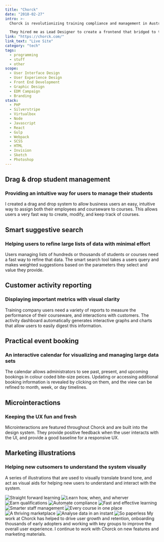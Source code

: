 ```yaml
---
title: "Chorck"
date: "2018-02-27"
intro: >-
  Chorck is revolutionizing training compliance and management in Australia by building technology to automate the process for employees, employers, and regulators alike.

  They hired me as Lead Designer to create a frontend that bridged to their systems, masking the complexity, and providing a simple and intuitive experience for their users.
link: "https://chorck.com/"
link_text: "Live Site"
category: "tech"
tags:
  - programming
  - stuff
  - other
scope:
  - User Interface Design
  - User Experience Design
  - Front End Development
  - Graphic Design
  - EDM Campaign
  - Branding
stack:
  - PHP
  - Silverstripe
  - Virtualbox
  - Node
  - Javascript
  - React
  - Gulp
  - Webpack
  - SCSS
  - HTML
  - Invision
  - Sketch
  - Photoshop
---
```


<c-revealer container="true" curtain="true">
  <h2>Drag & drop student management</h2>
</c-revealer>

<c-revealer container="true" curtain="true">
  <h3>Providing an intuitive way for users to manage their students</h3>
</c-revealer>

<c-revealer container="true" curtain="true">
  <p>I created a drag and drop system to allow business users an easy, intuitive way to assign both their employees and courseware to courses. This allows users a very fast way to create, modify, and keep track of courses.</p>
</c-revealer>

<c-revealer>
  <c-video url="https://streamable.com/u6dns"></c-video>
</c-revealer>

<c-revealer container="true" curtain="true">
  <h2>Smart suggestive search</h2>
</c-revealer>

<c-revealer container="true" curtain="true">
  <h3>Helping users to refine large lists of data with minimal effort</h3>
</c-revealer>

<c-revealer container="true" curtain="true">
  <p>Users managing lists of hundreds or thousands of students or courses need a fast way to refine that data. The smart search tool takes a users query and makes weighted suggestions based on the parameters they select and value they provide.</p>
</c-revealer>

<c-revealer>
  <c-video url="https://streamable.com/7pc52"></c-video>
</c-revealer>

<c-revealer container="true" curtain="true">
  <h2>Customer activity reporting</h2>
</c-revealer>

<c-revealer container="true" curtain="true">
  <h3>Displaying important metrics with visual clarity</h3>
</c-revealer>

<c-revealer container="true" curtain="true">
  <p>Training company users need a variety of reports to measure the performance of their courseware, and interactions with customers. The activity dashboard automatically generates interactive graphs and charts that allow users to easily digest this information.</p>
</c-revealer>

<c-revealer>
  <c-video url="https://streamable.com/0y4gi"></c-video>
</c-revealer>

<c-revealer container="true" curtain="true">
  <h2>Practical event booking</h2>
</c-revealer>

<c-revealer container="true" curtain="true">
  <h3>An interactive calendar for visualizing and managing large data sets</h3>
</c-revealer>

<c-revealer container="true" curtain="true">
  <p>The calendar allows administrators to see past, present, and upcoming bookings in colour coded bite-size peices. Updating or accessing additional booking information is revealed by clicking on them, and the view can be refined to month, week, or day timelines.</p>
</c-revealer>

<c-revealer>
  <c-video url="https://streamable.com/5fd44"></c-video>
</c-revealer>

<c-revealer container="true" curtain="true">
  <h2>Microinteractions</h2>
</c-revealer>

<c-revealer container="true" curtain="true">
  <h3>Keeping the UX fun and fresh</h3>
</c-revealer>

<c-revealer container="true" curtain="true">
  <p>Microinteractions are featured throughout Chorck and are built into the design system. They provide positive feedback when the user interacts with the UI, and provide a good baseline for a responsive UX.</p>
</c-revealer>

<c-revealer>
  <c-video url="https://streamable.com/o9cw6"></c-video>
</c-revealer>

<c-revealer container="true" curtain="true">
  <h2>Marketing illustrations</h2>
</c-revealer>

<c-revealer container="true" curtain="true">
  <h3>Helping new cutsomers to understand the system visually</h3>
</c-revealer>

<c-revealer container="true" curtain="true">
  <p>A series of illustrations that are used to visually translate brand tone, and act as visual aids for helping new users to understand and interact with the system.</p>
</c-revealer>

<c-grid columns="3" fill="background">
<img src="/images/learning.svg" alt="Straight forward learning">
<img src="/images/learn-wherever.svg" alt="Learn how, when, and wherver">
<img src="/images/qualify.svg" alt="Earn qualifications">
<img src="/images/automate.svg" alt="Automate compliance">
<img src="/images/train-fast.svg" alt="Fast and effective learning">
<img src="/images/smart-management.svg" alt="Smarter staff management">
<img src="/images/marketplace.svg" alt="Every course in one place">
<img src="/images/marketplace-shopping.svg" alt="A thriving marketplace">
<img src="/images/analyse-students.svg" alt="Analyse data in an instant">
<img src="/images/paperless.svg" alt="So paperless">
</c-grid>

<c-revealer>
  <c-text>
    My work at Chorck has helped to drive user growth and retention, onboarding thousands of early adopters and working with key groups to improve the overall user experience. I continue to work with Chorck on new features and marketing materials.
  </c-text>
</c-revealer>